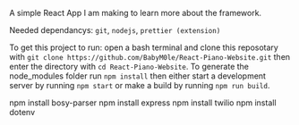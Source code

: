 A simple React App I am making to learn more about the framework.

Needed dependancys: `git`, `nodejs`, `prettier (extension)`

To get this project to run: open a bash terminal and clone this reposotary with `git clone https://github.com/BabyM0le/React-Piano-Website.git` then enter the directory with `cd React-Piano-Website`. To generate the node_modules folder run `npm install` then either start a development server by running `npm start` or make a build by running `npm run build`.

npm install bosy-parser
npm install express
npm install twilio
npm install dotenv